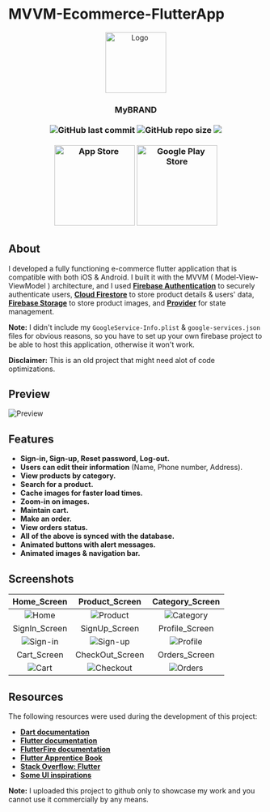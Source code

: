 # MVVM-Ecommerce-FlutterApp
<p align="center">
<img src="https://user-images.githubusercontent.com/32794378/141204109-bb23af7a-9f26-411b-ba15-e7550a9218ae.png" alt="Logo" width="120">
</p>
<h3 align="center">MyBRAND<br><br>
<img alt="GitHub last commit" src="https://img.shields.io/github/last-commit/ISL270/Flutter-E-commerce-App">
<img alt="GitHub repo size" src="https://img.shields.io/github/repo-size/ISL270/Flutter-E-commerce-App">
<img src="https://visitor-badge.glitch.me/badge?page_id=ISL270.Flutter-E-commerce-App&right_color=red&left_text=visitors" /><br><br>
<a href="https://apps.apple.com/us/app/my-brand/id1599696779"><img src="https://user-images.githubusercontent.com/32794378/147163357-ce0643ff-6439-4a31-a97a-7b00a134ab37.png" width="159" alt="App Store" title="App Store" /></a>
<a href="https://play.google.com/store/apps/details?id=com.isl270.ecommerce1"><img src="https://user-images.githubusercontent.com/32794378/147163363-6fd81430-1187-4748-80aa-7a2b4a399bd5.png" width="159" alt="Google Play Store" title="Google Play Store" /></a>
</h3>


## About
I developed a fully functioning e-commerce flutter application that is compatible with both iOS & Android.  I built it with the MVVM
( Model-View-ViewModel ) architecture, and I used [**Firebase Authentication**](https://firebase.google.com/products/auth) to securely authenticate users, [**Cloud Firestore**](https://firebase.google.com/products/firestore) to store product details & users' data, [**Firebase Storage**](https://firebase.google.com/products/storage) to store product images, and [**Provider**](https://pub.dev/packages/provider) for state management.

**Note:** I didn't include my `GoogleService-Info.plist` & `google-services.json` files for obvious reasons, so you have to set up your own firebase project to be able to host this application, otherwise it won't work.

**Disclaimer:** This is an old project that might need alot of code optimizations.

## Preview
![Preview](/gifDemo.gif)

## Features
- **Sign-in, Sign-up, Reset password, Log-out.**
- **Users can edit their information** (Name, Phone number, Address).
- **View products by category.**
- **Search for a product.**
- **Cache images for faster load times.**
- **Zoom-in on images.**
- **Maintain cart.**
- **Make an order.**
- **View orders status.**
- **All of the above is synced with the database.**
- **Animated buttons with alert messages.**
- **Animated images & navigation bar.**

## Screenshots
| Home_Screen | Product_Screen | Category_Screen |
| :---: | :---: | :---:|
| ![Home](https://user-images.githubusercontent.com/32794378/141525691-e93a3856-3438-4eb4-af4f-2a99a0138d26.png) | ![Product](https://user-images.githubusercontent.com/32794378/141521230-4112a4c4-f4c1-42b8-b4d4-05bf6eb61016.png) | ![Category](https://user-images.githubusercontent.com/32794378/141521319-a3c85d06-f9e5-49f1-b0b0-31d905717a73.png) |
| SignIn_Screen | SignUp_Screen | Profile_Screen |
| ![Sign-in](https://user-images.githubusercontent.com/32794378/141522895-47275cb5-0ea8-4195-afe6-c38a49e8ba81.png) | ![Sign-up](https://user-images.githubusercontent.com/32794378/141522926-7047c432-fe55-452d-a2f1-2e78d376de1d.png) | ![Profile](https://user-images.githubusercontent.com/32794378/141523046-14edc430-2cfb-4569-bd1b-e0b674248d2d.png) |
| Cart_Screen | CheckOut_Screen | Orders_Screen |
| ![Cart](https://user-images.githubusercontent.com/32794378/141523345-286e79b0-43a8-4555-a371-d4eb1b4b0a6a.png) | ![Checkout](https://user-images.githubusercontent.com/32794378/141523381-f9ebb661-1b55-42f6-a91e-b5bcc4fec540.png) | ![Orders](https://user-images.githubusercontent.com/32794378/141523430-a086dd42-040e-4908-ba62-e7499a194471.png) |

## Resources
The following resources were used during the development of this project:
- [**Dart documentation**](https://dart.dev/guides)
- [**Flutter documentation**](https://flutter.dev/docs)
- [**FlutterFire documentation**](https://firebase.flutter.dev/docs/overview)
- [**Flutter Apprentice Book**](https://www.raywenderlich.com/books/flutter-apprentice/v2.0)
- [**Stack Overflow: Flutter**](https://stackoverflow.com/questions/tagged/flutter)
- [**Some UI inspirations**](https://github.com/abuanwar072/E-commerce-Complete-Flutter-UI)

**Note:** I uploaded this project to github only to showcase my work and you cannot use it commercially by any means.  
